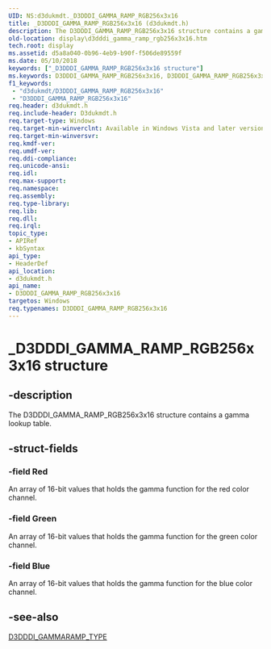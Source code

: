 ```yaml
---
UID: NS:d3dukmdt._D3DDDI_GAMMA_RAMP_RGB256x3x16
title: _D3DDDI_GAMMA_RAMP_RGB256x3x16 (d3dukmdt.h)
description: The D3DDDI_GAMMA_RAMP_RGB256x3x16 structure contains a gamma lookup table.
old-location: display\d3dddi_gamma_ramp_rgb256x3x16.htm
tech.root: display
ms.assetid: d5a8a040-0b96-4eb9-b90f-f506de89559f
ms.date: 05/10/2018
keywords: ["_D3DDDI_GAMMA_RAMP_RGB256x3x16 structure"]
ms.keywords: D3DDDI_GAMMA_RAMP_RGB256x3x16, D3DDDI_GAMMA_RAMP_RGB256x3x16 structure [Display Devices], DmStructs_803b0bbe-a2a2-4e61-82da-11db95413949.xml, _D3DDDI_GAMMA_RAMP_RGB256x3x16, d3dukmdt/D3DDDI_GAMMA_RAMP_RGB256x3x16, display.d3dddi_gamma_ramp_rgb256x3x16
f1_keywords:
 - "d3dukmdt/D3DDDI_GAMMA_RAMP_RGB256x3x16"
 - "D3DDDI_GAMMA_RAMP_RGB256x3x16"
req.header: d3dukmdt.h
req.include-header: D3dukmdt.h
req.target-type: Windows
req.target-min-winverclnt: Available in Windows Vista and later versions of the Windows operating systems.
req.target-min-winversvr: 
req.kmdf-ver: 
req.umdf-ver: 
req.ddi-compliance: 
req.unicode-ansi: 
req.idl: 
req.max-support: 
req.namespace: 
req.assembly: 
req.type-library: 
req.lib: 
req.dll: 
req.irql: 
topic_type:
- APIRef
- kbSyntax
api_type:
- HeaderDef
api_location:
- d3dukmdt.h
api_name:
- D3DDDI_GAMMA_RAMP_RGB256x3x16
targetos: Windows
req.typenames: D3DDDI_GAMMA_RAMP_RGB256x3x16
---
```


# _D3DDDI_GAMMA_RAMP_RGB256x3x16 structure


## -description


The D3DDDI_GAMMA_RAMP_RGB256x3x16 structure contains a gamma lookup table.


## -struct-fields




### -field Red

An array of 16-bit values that holds the gamma function for the red color channel.


### -field Green

An array of 16-bit values that holds the gamma function for the green color channel.


### -field Blue

An array of 16-bit values that holds the gamma function for the blue color channel.


## -see-also




<a href="https://docs.microsoft.com/windows-hardware/drivers/ddi/d3dukmdt/ne-d3dukmdt-_d3dddi_gammaramp_type">D3DDDI_GAMMARAMP_TYPE</a>
 

 

